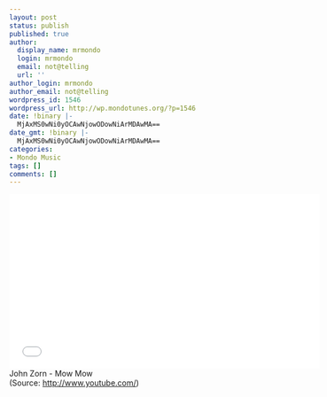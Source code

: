 ```yaml
---
layout: post
status: publish
published: true
author:
  display_name: mrmondo
  login: mrmondo
  email: not@telling
  url: ''
author_login: mrmondo
author_email: not@telling
wordpress_id: 1546
wordpress_url: http://wp.mondotunes.org/?p=1546
date: !binary |-
  MjAxMS0wNi0yOCAwNjowODowNiArMDAwMA==
date_gmt: !binary |-
  MjAxMS0wNi0yOCAwNjowODowNiArMDAwMA==
categories:
- Mondo Music
tags: []
comments: []
---
```

<iframe width="560" height="315" src="//www.youtube.com/embed/03eJAf8Ozgw" frameborder="0"> </iframe>
John Zorn - Mow Mow
<div class="attribution">(<span>Source:</span> <a href="http://www.youtube.com/">http://www.youtube.com/</a>)</div>
